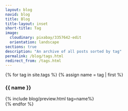```yaml
---
layout: blog
navid: blog
title: Blog
title-layout: inset
short-title: Tag
image:
  cloudinary: pixabay/3357642-edit
  orientation: landscape
sections: true
description: "An archive of all posts sorted by tag"
permalink: /blog/tags.html
redirect_from: /tags.html
---
```


{% for tag in site.tags %}
{% assign name = tag | first %}
<div id="{{ name }}" class="hidden">
  <section class="dark-grey">
    <h3>{{ name }}</h3>
  </section>
  <section class="grey">
    {% include blog/preview.html tag=name%}
  </section>
</div>
{% endfor %}
